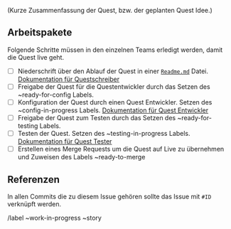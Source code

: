 (Kurze Zusammenfassung der Quest, bzw. der geplanten Quest Idee.)

<!-- Vergiss nicht dir den Task zuzuweisen in dem du unten oder rechts auf "Assign" klickst. -->

## Arbeitspakete

Folgende Schritte müssen in den einzelnen Teams erledigt werden, damit die Quest live geht.

<!-- Den Link zur README.md Datei mit dem Link zum Quest Ordner im Git ersetzen. -->

* [ ]  Niederschrift über den Ablauf der Quest in einer [`Readme.md`]() Datei. [Dokumentation für Questschreiber](/docs/QUEST-WRITER.md)
* [ ]  Freigabe der Quest für die Questentwickler durch das Setzen des ~ready-for-config Labels.
* [ ]  Konfiguration der Quest durch einen Quest Entwickler. Setzen des ~config-in-progress Labels. [Dokumentation für Quest Entwickler](/docs/QUEST-DEVELOPER.md)
* [ ]  Freigabe der Quest zum Testen durch das Setzen des ~ready-for-testing Labels.
* [ ]  Testen der Quest. Setzen des ~testing-in-progress Labels. [Dokumentation für Quest Tester](/docs/QUEST-TESTER.md)
* [ ]  Erstellen eines Merge Requests um die Quest auf Live zu übernehmen und Zuweisen des Labels ~ready-to-merge

## Referenzen

In allen Commits die zu diesem Issue gehören sollte das Issue mit `#ID` verknüpft werden.

/label ~work-in-progress ~story
